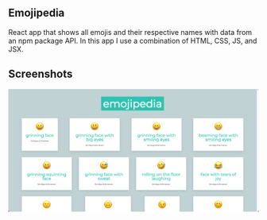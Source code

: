 ## Emojipedia ##

React app that shows all emojis and their respective names with data from an npm package API. In this app I use a combination of HTML, CSS, JS, and JSX.

## Screenshots ##

![alt text](https://github.com/jorgetrejo36/resume-projects/blob/main/emojipedia/screenshots/top-of-page.png?raw=true)
